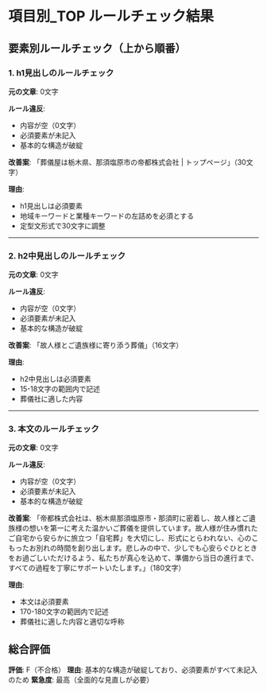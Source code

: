 # 項目別_TOP ルールチェック結果

## 要素別ルールチェック（上から順番）

### 1. h1見出しのルールチェック

**元の文章**: 0文字

**ルール違反**:
- 内容が空（0文字）
- 必須要素が未記入
- 基本的な構造が破綻

**改善案**: 「葬儀屋は栃木県、那須塩原市の帝都株式会社 | トップページ」（30文字）

**理由**: 
- h1見出しは必須要素
- 地域キーワードと業種キーワードの左詰めを必須とする
- 定型文形式で30文字に調整

---

### 2. h2中見出しのルールチェック

**元の文章**: 0文字

**ルール違反**:
- 内容が空（0文字）
- 必須要素が未記入
- 基本的な構造が破綻

**改善案**: 「故人様とご遺族様に寄り添う葬儀」（16文字）

**理由**: 
- h2中見出しは必須要素
- 15-18文字の範囲内で記述
- 葬儀社に適した内容

---

### 3. 本文のルールチェック

**元の文章**: 0文字

**ルール違反**:
- 内容が空（0文字）
- 必須要素が未記入
- 基本的な構造が破綻

**改善案**: 「帝都株式会社は、栃木県那須塩原市・那須町に密着し、故人様とご遺族様の想いを第一に考えた温かいご葬儀を提供しています。故人様が住み慣れたご自宅から安らかに旅立つ「自宅葬」を大切にし、形式にとらわれない、心のこもったお別れの時間を創り出します。悲しみの中で、少しでも心安らぐひとときをお過ごしいただけるよう、私たちが真心を込めて、準備から当日の進行まで、すべての過程を丁寧にサポートいたします。」（180文字）

**理由**: 
- 本文は必須要素
- 170-180文字の範囲内で記述
- 葬儀社に適した内容と適切な呼称

## 総合評価

**評価**: F（不合格）
**理由**: 基本的な構造が破綻しており、必須要素がすべて未記入のため
**緊急度**: 最高（全面的な見直しが必要）
